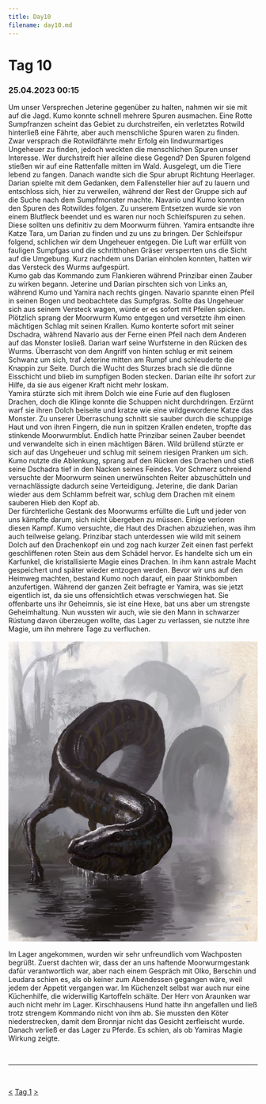 ```yaml
---
title: Day10
filename: day10.md
--- 
```


# Tag 10
###  25.04.2023 00:15
Um unser Versprechen Jeterine gegenüber zu halten, nahmen wir sie mit auf die Jagd. Kumo konnte schnell mehrere Spuren ausmachen. Eine Rotte Sumpfranzen scheint das Gebiet zu durchstreifen, ein verletztes Rotwild hinterließ eine Fährte, aber auch menschliche Spuren waren zu finden. Zwar versprach die Rotwildfährte mehr Erfolg ein lindwurmartiges Ungeheuer zu finden, jedoch weckten die menschlichen Spuren unser Interesse. Wer durchstreift hier alleine diese Gegend? Den Spuren folgend stießen wir auf eine Rattenfalle mitten im Wald. Ausgelegt, um die Tiere lebend zu fangen. Danach wandte sich die Spur abrupt Richtung Heerlager. Darian spielte mit dem Gedanken, dem Fallensteller hier auf zu lauern und entschloss sich, hier zu verweilen, während der Rest der Gruppe sich auf die Suche nach dem Sumpfmonster machte. Navario und Kumo konnten den Spuren des Rotwildes folgen. Zu unserem Entsetzen wurde sie von einem Blutfleck beendet und es waren nur noch Schleifspuren zu sehen. Diese sollten uns definitiv zu dem Moorwurm führen. Yamira entsandte ihre Katze Tara, um Darian zu finden und zu uns zu bringen. Der Schleifspur folgend, schlichen wir dem Ungeheuer entgegen. Die Luft war erfüllt von fauligen Sumpfgas und die schritthohen Gräser versperrten uns die Sicht auf die Umgebung. Kurz nachdem uns Darian einholen konnten, hatten wir das Versteck des Wurms aufgespürt.<br>
Kumo gab das Kommando zum Flankieren während Prinzibar einen Zauber zu wirken begann. Jeterine und Darian pirschten sich von Links an, während Kumo und Yamira nach rechts gingen. Navario spannte einen Pfeil in seinen Bogen und beobachtete das Sumpfgras. Sollte das Ungeheuer sich aus seinem Versteck wagen, würde er es sofort mit Pfeilen spicken. Plötzlich sprang der Moorwurm Kumo entgegen und versetzte ihm einen mächtigen Schlag mit seinen Krallen. Kumo konterte sofort mit seiner Dschadra, während Navario aus der Ferne einen Pfeil nach dem Anderen auf das Monster losließ. Darian warf seine Wurfsterne in den Rücken des Wurms. Überrascht von dem Angriff von hinten schlug er mit seinem Schwanz um sich, traf Jeterine mitten am Rumpf und schleuderte die Knappin zur Seite. Durch die Wucht des Sturzes brach sie die dünne Eisschicht und blieb im sumpfigen Boden stecken. Darian eilte ihr sofort zur Hilfe, da sie aus eigener Kraft nicht mehr loskam.<br>
Yamira stürzte sich mit ihrem Dolch wie eine Furie auf den fluglosen Drachen, doch die Klinge konnte die Schuppen nicht durchdringen. Erzürnt warf sie ihren Dolch beiseite und kratze wie eine wildgewordene Katze das Monster. Zu unserer Überraschung schnitt sie sauber durch die schuppige Haut und von ihren Fingern, die nun in spitzen Krallen endeten, tropfte das stinkende Moorwurmblut. Endlich hatte Prinzibar seinen Zauber beendet und verwandelte sich in einen mächtigen Bären. Wild brüllend stürzte er sich auf das Ungeheuer und schlug mit seinem riesigen Pranken um sich. Kumo nutzte die Ablenkung, sprang auf den Rücken des Drachen und stieß seine Dschadra tief in den Nacken seines Feindes. Vor Schmerz schreiend versuchte der Moorwurm seinen unerwünschten Reiter abzuschütteln und vernachlässigte dadurch seine Verteidigung. Jeterine, die dank Darian wieder aus dem Schlamm befreit war, schlug dem Drachen mit einem sauberen Hieb den Kopf ab.<br>
Der fürchterliche Gestank des Moorwurms erfüllte die Luft und jeder von uns kämpfte darum, sich nicht übergeben zu müssen. Einige verloren diesen Kampf. Kumo versuchte, die Haut des Drachen abzuziehen, was ihm auch teilweise gelang. Prinzibar stach unterdessen wie wild mit seinem Dolch auf den Drachenkopf ein und zog nach kurzer Zeit einen fast perfekt geschliffenen roten Stein aus dem Schädel hervor. Es handelte sich um ein Karfunkel, die kristallisierte Magie eines Drachen. In ihm kann astrale Macht gespeichert und später wieder entzogen werden. Bevor wir uns auf den Heimweg machten, bestand Kumo noch darauf, ein paar Stinkbomben anzufertigen. Während der ganzen Zeit befragte er Yamira, was sie jetzt eigentlich ist, da sie uns offensichtlich etwas verschwiegen hat. Sie offenbarte uns ihr Geheimnis, sie ist eine Hexe, bat uns aber um strengste Geheimhaltung. Nun wussten wir auch, wie sie den Mann in schwarzer Rüstung davon überzeugen wollte, das Lager zu verlassen, sie nutzte ihre Magie, um ihn mehrere Tage zu verfluchen.<br>  
![Alt Text](images/Moorwurm.webp "Moorwurm") 


Im Lager angekommen, wurden wir sehr unfreundlich vom Wachposten begrüßt. Zuerst dachten wir, dass der an uns haftende Moorwurmgestank dafür verantwortlich war, aber nach einem Gespräch mit Olko, Berschin und Leudara schien es, als ob keiner zum Abendessen gegangen wäre, weil jedem der Appetit vergangen war. Im Küchenzelt selbst war auch nur eine Küchenhilfe, die widerwillig Kartoffeln schälte. Der Herr von Araunken war auch nicht mehr im Lager. Kirschhausens Hund hatte ihn angefallen und ließ trotz strengem Kommando nicht von ihm ab. Sie mussten den Köter niederstrecken, damit dem Bronnjar nicht das Gesicht zerfleischt wurde. Danach verließ er das Lager zu Pferde. Es schien, als ob Yamiras Magie Wirkung zeigte.

<br>

----
<br>

[<](day9.md)
[Tag 1](day1.md)
[>](day11.md)<br>